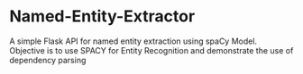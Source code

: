 # Named-Entity-Extractor
A simple Flask API for named entity extraction using spaCy Model. 
Objective is to use SPACY for Entity Recognition and demonstrate the use of dependency parsing 
